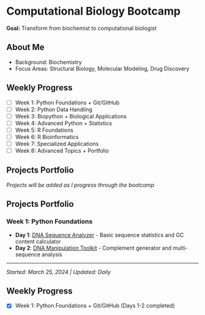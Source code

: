 # Computational Biology Bootcamp 

**Goal:** Transform from biochemist to computational biologist 

## About Me
- Background: Biochemistry
- Focus Areas: Structural Biology, Molecular Modeling, Drug Discovery



## Weekly Progress
- [ ] Week 1: Python Foundations + Git/GitHub
- [ ] Week 2: Python Data Handling
- [ ] Week 3: Biopython + Biological Applications
- [ ] Week 4: Advanced Python + Statistics
- [ ] Week 5: R Foundations
- [ ] Week 6: R Bioinformatics
- [ ] Week 7: Specialized Applications
- [ ] Week 8: Advanced Topics + Portfolio

## Projects Portfolio
*Projects will be added as I progress through the bootcamp*
## Projects Portfolio

### Week 1: Python Foundations
- **Day 1**: [DNA Sequence Analyzer](week1/Day1_Biology_Basics.ipynb) - Basic sequence statistics and GC content calculator
- **Day 2**: [DNA Manipulation Toolkit](week1/Day2_DNA_Manipulation.ipynb) - Complement generator and multi-sequence analysis

---
*Started: March 25, 2024 | Updated: Daily*
## Weekly Progress
- [x] Week 1: Python Foundations + Git/GitHub (Days 1-2 completed)
